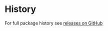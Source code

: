 History
======
For full package history see [releases on GitHub](https://github.com/VeliovGroup/Meteor-Client-Storage/releases)